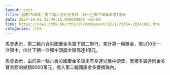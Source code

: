 ```yaml
---
layout: post
title: 國慶75周年｜第二輪六合彩金多寶　料一注獨中頭獎高達1億元
date: 2024-10-02 22:49:16.000000000 +08:00
link: https://news.rthk.hk/rthk/ch/component/k2/1773054-20241002.htm
categories: rthk
---
```


馬會表示，第二輪六合彩國慶金多寶下周二舉行，累計第一輪獎金，若以10元一注獨中，估計下期一注獨中頭獎金額高達1億元。
 
馬會表示，由於第一輪六合彩國慶金多寶未有幸運兒獲中頭獎，累積多寶連同金多寶金額的總額8000萬元，撥入第二輪國慶金多寶攪珠內。
